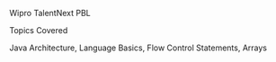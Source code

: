 Wipro TalentNext PBL

Topics Covered

Java Architecture, Language Basics, Flow Control Statements, Arrays